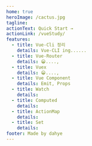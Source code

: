 ```yaml
---
home: true
heroImage: /cactus.jpg
tagline:
actionText: Quick Start →
actionLink: /vueStudy/
features:
  - title: Vue-Cli 정리
    details: Vue-CLI ing......
  - title: Vue-Router
    details: 😀....,
  - title: Vuex
    details: 😀....,
  - title: Vue Component
    details: Emit, Props
  - title: Watch
    details:
  - title: Computed
    details:
  - title: ActionMap
    details:
  - title: Set
    details:
footer: Made by dahye
---
```

